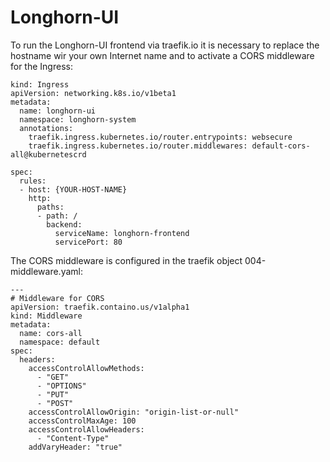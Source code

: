 # Longhorn-UI

To run the Longhorn-UI frontend via traefik.io it is necessary to replace the hostname wir your own Internet name and to activate a CORS middleware for the Ingress:

	kind: Ingress
	apiVersion: networking.k8s.io/v1beta1
	metadata:
	  name: longhorn-ui
	  namespace: longhorn-system
	  annotations:
	    traefik.ingress.kubernetes.io/router.entrypoints: websecure
		traefik.ingress.kubernetes.io/router.middlewares: default-cors-all@kubernetescrd
	
	spec:
	  rules:
	  - host: {YOUR-HOST-NAME}
	    http:
	      paths:
	      - path: /
	        backend:
	          serviceName: longhorn-frontend
	          servicePort: 80

The CORS middleware is configured in the traefik object 004-middleware.yaml:

	---
	# Middleware for CORS
	apiVersion: traefik.containo.us/v1alpha1
	kind: Middleware
	metadata:
	  name: cors-all
	  namespace: default
	spec:
	  headers:
	    accessControlAllowMethods:
	      - "GET"
	      - "OPTIONS"
	      - "PUT"
	      - "POST"
	    accessControlAllowOrigin: "origin-list-or-null"
	    accessControlMaxAge: 100
	    accessControlAllowHeaders:
	      - "Content-Type"
	    addVaryHeader: "true"
    
   